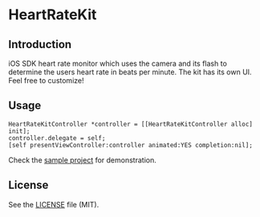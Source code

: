 HeartRateKit
====================================

## Introduction

iOS SDK heart rate monitor which uses the camera and its flash to determine the users heart rate in beats per minute.
The kit has its own UI. Feel free to customize!

## Usage

    HeartRateKitController *controller = [[HeartRateKitController alloc] init];
    controller.delegate = self;
    [self presentViewController:controller animated:YES completion:nil];

Check the [sample project](PulseDetector) for demonstration.

## License
See the [LICENSE](https://github.com/ItamarM/HeartRate-iOS-SDK/blob/master/LICENSE) file (MIT).
